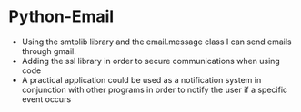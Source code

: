 # Python-Email
- Using the smtplib library and the email.message class I can send emails through gmail. 
- Adding the ssl library in order to secure communications when using code
- A practical application could be used as a notification system in conjunction with other programs in order to notify
  the user if a specific event occurs
  
